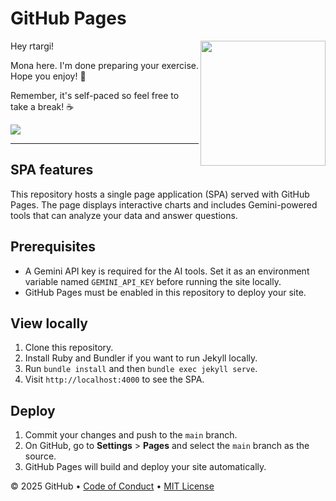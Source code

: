 # GitHub Pages

<img src="https://octodex.github.com/images/Professortocat_v2.png" align="right" height="200px" />

Hey rtargi!

Mona here. I'm done preparing your exercise. Hope you enjoy! 💚

Remember, it's self-paced so feel free to take a break! ☕️

[![](https://img.shields.io/badge/Go%20to%20Exercise-%E2%86%92-1f883d?style=for-the-badge&logo=github&labelColor=197935)](https://github.com/rtargi/skills-github-pages/issues/1)

---

## SPA features

This repository hosts a single page application (SPA) served with GitHub Pages. The page displays interactive charts and includes Gemini-powered tools that can analyze your data and answer questions.

## Prerequisites

- A Gemini API key is required for the AI tools. Set it as an environment variable named `GEMINI_API_KEY` before running the site locally.
- GitHub Pages must be enabled in this repository to deploy your site.

## View locally

1. Clone this repository.
2. Install Ruby and Bundler if you want to run Jekyll locally.
3. Run `bundle install` and then `bundle exec jekyll serve`.
4. Visit `http://localhost:4000` to see the SPA.

## Deploy

1. Commit your changes and push to the `main` branch.
2. On GitHub, go to **Settings** > **Pages** and select the `main` branch as the source.
3. GitHub Pages will build and deploy your site automatically.

&copy; 2025 GitHub &bull; [Code of Conduct](https://www.contributor-covenant.org/version/2/1/code_of_conduct/code_of_conduct.md) &bull; [MIT License](https://gh.io/mit)
